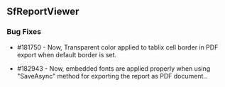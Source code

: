 ## SfReportViewer


### Bug Fixes

* \#181750 - Now, Transparent color applied to tablix cell border in PDF export when default border is set.

* \#182943 - Now, embedded fonts are applied properly when using "SaveAsync" method for exporting the report as PDF document..
